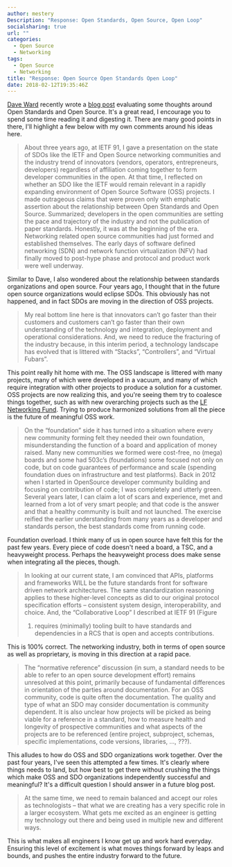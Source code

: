 ```yaml
---
author: mestery
Description: "Response: Open Standards, Open Source, Open Loop"
socialsharing: true
url: ""
categories:
  - Open Source
  - Networking
tags:
  - Open Source
  - Networking
title: "Response: Open Source Open Standards Open Loop"
date: 2018-02-12T19:35:46Z
---
```


[Dave Ward][2] recently wrote a [blog post][1] evaluating some thoughts
around Open Standards and Open Source. It's a great read, I encourage
you to spend some time reading it and digesting it. There are many good
points in there, I'll highlight a few below with my own comments around
his ideas here.

> About three years ago, at IETF 91, I gave a presentation on the state
> of SDOs like the IETF and Open Source networking communities and the
> industry trend of innovators (vendors, operators, entrepreneurs,
> developers) regardless of affiliation coming together to form developer
> communities in the open.   At that time, I reflected on whether an SDO
> like the IETF would remain relevant in a rapidly expanding environment
> of Open Source Software (OSS) projects.  I made outrageous claims that
> were proven only with emphatic assertion about the relationship between
> Open Standards and Open Source. Summarized; developers in the open
> communities are setting the pace and trajectory of the industry and not
> the publication of paper standards.  Honestly, it was at the beginning
> of the era. Networking related open source communities had just formed
> and established themselves. The early days of software defined
> networking (SDN) and network function virtualization (NFV) had finally
> moved to post-hype phase and protocol and product work were well
> underway.

Similar to Dave, I also wondered about the relationship between standards
organizations and open source. Four years ago, I thought that in the
future open source organizations would eclipse SDOs. This obviously has
not happened, and in fact SDOs are moving in the direction of OSS
projects.

> My real bottom line here is that innovators can’t go faster than their
> customers and customers can’t go faster than their own understanding of
> the technology and integration, deployment and operational
> considerations. And, we need to reduce the fracturing of the industry
> because, in this interim period, a technology landscape has evolved
> that is littered with “Stacks”, “Controllers”, and “Virtual Fubars”.

This point really hit home with me. The OSS landscape is littered with
many projects, many of which were developed in a vacuum, and many of
which require integration with other projects to produce a solution
for a customer. OSS projects are now realizing this, and you're seeing
them try to coalesce things together, such as with new overarching
projects such as the [LF Networking Fund][3]. Trying to produce
harmonized solutions from all the piece is the future of meaningful
OSS work.

> On the “foundation” side it has turned into a situation where every
> new community forming felt they needed their own foundation,
> misunderstanding the function of a board and application of money
> raised. Many new communities we formed were cost-free, no (mega)
> boards and some had 503c’s (foundations) some focused not only on
> code, but on code guarantees of performance and scale (spending
> foundation dues on infrastructure and test platforms). Back in 2012
> when I started in OpenSource developer community building and
> focusing on contribution of code; I was completely and utterly
> green. Several years later, I can claim a lot of scars and experience,
> met and learned from a lot of very smart people; and that code is the
> answer and that a healthy community is built and not launched. The
> exercise reified the earlier understanding from many years as a
> developer and standards person, the best standards come from running
> code.

Foundation overload. I think many of us in open source have felt this
for the past few years. Every piece of code doesn't need a board, a
TSC, and a heavyweight process. Perhaps the heavyweight process does
make sense when integrating all the pieces, though.

> In looking at our current state, I am convinced that APIs, platforms
> and frameworks WILL be the future standards front for software driven
> network architectures.  The same standardization reasoning applies to
> these higher-level concepts as did to our original protocol
> specification efforts – consistent system design, interoperability, and
> choice.  And, the “Collaborative Loop” I described at IETF 91 (Figure
> 1) requires (minimally) tooling built to have standards and dependencies
> in a RCS that is open and accepts contributions.

This is 100% correct. The networking industry, both in terms of open
source as well as proprietary, is moving in this direction at a rapid
pace.

> The “normative reference” discussion (in sum, a standard needs to be able
> to refer to an open source development effort) remains unresolved at this
> point, primarily because of fundamental differences in orientation of the
> parties around documentation.  For an OSS community, code is quite often
> the documentation.  The quality and type of what an SDO may consider
> documentation is community dependent.  It is also unclear how projects
> will be picked as being viable for a reference in a standard, how to
> measure health and longevity of prospective communities and what aspects
> of the projects are to be referenced (entire project, subproject, schemas,
> specific implementations, code versions, libraries, …, ???).

This alludes to how do OSS and SDO organizations work together. Over the
past four years, I've seen this attempted a few times. It's clearly where
things needs to land, but how best to get there without crushing the things
which make OSS and SDO organizations independently successful and
meaningful? It's a difficult question I should answer in a future blog post.

> At the same time, we need to remain balanced and accept our roles as
> technologists – that what we are creating has a very specific role in a
> larger ecosystem.  What gets me excited as an engineer is getting my
> technology out there and being used in multiple new and different ways.

This is what makes all engineers I know get up and work hard everyday.
Ensuring this level of excitement is what moves things forward by leaps
and bounds, and pushes the entire industry forward to the future.

[1]: https://blogs.cisco.com/sp/three-years-on-open-standards-open-source-open-loop
[2]: https://twitter.com/drrcranium?lang=en
[3]: https://www.linuxfoundation.org/projects/networking/
